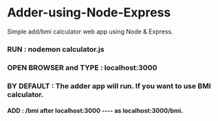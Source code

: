 # Adder-using-Node-Express
Simple add/bmi calculator web app using Node &amp; Express.

### RUN : nodemon calculator.js

### OPEN BROWSER and TYPE : localhost:3000

### BY DEFAULT : The adder app will run. If you want to use BMI calculator.

#### ADD : /bmi after localhost:3000 ---- as localhost:3000/bmi. 
